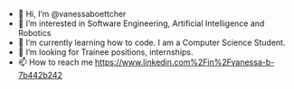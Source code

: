 - 👋 Hi, I’m @vanessaboettcher
- 👀 I’m interested in Software Engineering, Artificial Intelligence and Robotics
- 🌱 I’m currently learning how to code. I am a Computer Science Student. 
- 💞️ I’m looking for Trainee positions, internships.
- 📫 How to reach me https://www.linkedin.com%2Fin%2Fvanessa-b-7b442b242

<!---
vanessaboettcher/vanessaboettcher is a ✨ special ✨ repository because its `README.md` (this file) appears on your GitHub profile.
You can click the Preview link to take a look at your changes.
--->
